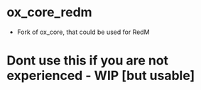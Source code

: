 # ox_core_redm
* Fork of ox_core, that could be used for RedM

# Dont use this if you are not experienced - WIP [but usable]
